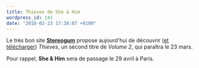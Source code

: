 ```yaml
---
title: Thieves de She & Him
wordpress_id: 141
date: "2010-02-23 17:38:07 +0100"
---
```


Le très bon site [**Stereogum**][1] propose aujourd'hui de découvrir ([et
télécharger][2]) _Thieves_, un second titre de _Volume 2_, qui paraîtra le 23
mars.

Pour rappel, **She & Him** sera de passage le 29 avril à Paris.

[1]: https://stereogum.com/
[2]: https://www.stereogum.com/274692/she-him-thieves-stereogum-premiere/news/
